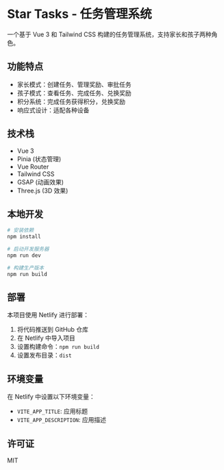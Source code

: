 # Star Tasks - 任务管理系统

一个基于 Vue 3 和 Tailwind CSS 构建的任务管理系统，支持家长和孩子两种角色。

## 功能特点

- 家长模式：创建任务、管理奖励、审批任务
- 孩子模式：查看任务、完成任务、兑换奖励
- 积分系统：完成任务获得积分，兑换奖励
- 响应式设计：适配各种设备

## 技术栈

- Vue 3
- Pinia (状态管理)
- Vue Router
- Tailwind CSS
- GSAP (动画效果)
- Three.js (3D 效果)

## 本地开发

```bash
# 安装依赖
npm install

# 启动开发服务器
npm run dev

# 构建生产版本
npm run build
```

## 部署

本项目使用 Netlify 进行部署：

1. 将代码推送到 GitHub 仓库
2. 在 Netlify 中导入项目
3. 设置构建命令：`npm run build`
4. 设置发布目录：`dist`

## 环境变量

在 Netlify 中设置以下环境变量：

- `VITE_APP_TITLE`: 应用标题
- `VITE_APP_DESCRIPTION`: 应用描述

## 许可证

MIT 
